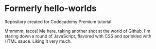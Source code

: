 # Formerly hello-worlds
Repository created for Codecademy Premium tutorial

Mmmmm, tacos! Me here, taking another shot at the world of Github. I'm staring down a round of JavaScript, flavored with CSS and sprinkled with HTML sauce. Liking it very much.
